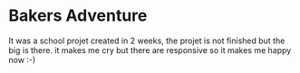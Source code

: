 # Bakers Adventure

It was a school projet created in 2 weeks, the projet is not finished but the big is there.
it makes me cry but there are responsive so it makes me happy now :-)
